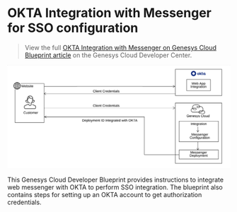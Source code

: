 # OKTA Integration with Messenger for SSO configuration

> View the full [OKTA Integration with Messenger on Genesys Cloud Blueprint article](https://developer.mypurecloud.com/blueprints/messenger-blueprint/) on the Genesys Cloud Developer Center.

![Flowchart](./blueprint/images/Messenger_Okta_Integration.png "Integrate Messenger with OKTA - Identity Provider")

This Genesys Cloud Developer Blueprint provides instructions to integrate web messenger with OKTA to perform SSO integration. The blueprint also contains steps for setting up an OKTA account to get authorization credentials.
